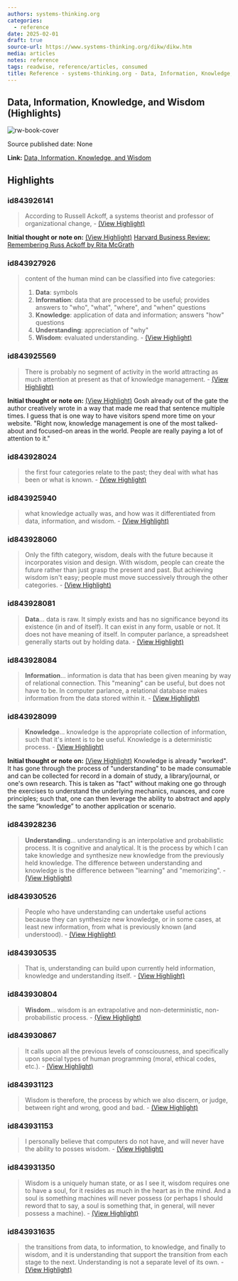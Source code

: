 ```yaml
---
authors: systems-thinking.org
categories:
  - reference
date: 2025-02-01
draft: true
source-url: https://www.systems-thinking.org/dikw/dikw.htm
media: articles
notes: reference
tags: readwise, reference/articles, consumed
title: Reference - systems-thinking.org - Data, Information, Knowledge, and Wisdom
---
```

## Data, Information, Knowledge, and Wisdom (Highlights)

![rw-book-cover](https://readwise-assets.s3.amazonaws.com/static/images/article3.5c705a01b476.png)

Source published date: None

**Link:** [Data, Information, Knowledge, and Wisdom](https://www.systems-thinking.org/dikw/dikw.htm)

## Highlights
### id843926141

> According to Russell Ackoff, a systems theorist and professor of organizational change,
> \- [(View Highlight)](https://read.readwise.io/read/01jjgmffe1yy45kgp97szd6819)

**Initial thought or note on:** [(View Highlight)](https://read.readwise.io/read/01jjgmffe1yy45kgp97szd6819)
[Harvard Business Review: Remembering Russ Ackoff by Rita McGrath](https://hbr.org/2009/11/russ-ackoffs-passing-the-end-o)

### id843927926

> content of the human mind can be classified into five categories:
>   1. **Data**: symbols 
>   2. **Information**: data that are processed to be useful; provides answers to "who", "what", "where", and "when" questions 
>   3. **Knowledge**: application of data and information; answers "how" questions 
>   4. **Understanding**: appreciation of "why" 
>   5. **Wisdom**: evaluated understanding.
> \- [(View Highlight)](https://read.readwise.io/read/01jjgnb14nygx8a7j6bdrbmf06)

### id843925569

> There is probably no segment of activity in the world attracting as much attention at present as that of knowledge management.
> \- [(View Highlight)](https://read.readwise.io/read/01jjgm5sfma3kqbqjcb9c3tbes)

**Initial thought or note on:** [(View Highlight)](https://read.readwise.io/read/01jjgm5sfma3kqbqjcb9c3tbes)
Gosh already out of the gate the author creatively wrote in a way that made me read that sentence multiple times. I guess that is one way to have visitors spend more time on your website.
"Right now, knowledge management is one of the most talked-about and focused-on areas in the world. People are really paying a lot of attention to it."

### id843928024

> the first four categories relate to the past; they deal with what has been or what is known.
> \- [(View Highlight)](https://read.readwise.io/read/01jjgnd8j58qxz2wgemp20xe5x)

### id843925940

> what knowledge actually was, and how was it differentiated from data, information, and wisdom.
> \- [(View Highlight)](https://read.readwise.io/read/01jjgmdq198sg7gevjq9hn858w)

### id843928060

> Only the fifth category, wisdom, deals with the future because it incorporates vision and design. With wisdom, people can create the future rather than just grasp the present and past. But achieving wisdom isn't easy; people must move successively through the other categories.
> \- [(View Highlight)](https://read.readwise.io/read/01jjgndwds6znqjm7v4yqvnp5z)

### id843928081

> **Data**... data is raw. It simply exists and has no significance beyond its existence (in and of itself). It can exist in any form, usable or not. It does not have meaning of itself. In computer parlance, a spreadsheet generally starts out by holding data.
> \- [(View Highlight)](https://read.readwise.io/read/01jjgne940j4hv2njpwg3m0key)

### id843928084

> **Information**... information is data that has been given meaning by way of relational connection. This "meaning" can be useful, but does not have to be. In computer parlance, a relational database makes information from the data stored within it.
> \- [(View Highlight)](https://read.readwise.io/read/01jjgneegf319vxqmr37d7axq2)

### id843928099

> **Knowledge**... knowledge is the appropriate collection of information, such that it's intent is to be useful. Knowledge is a deterministic process.
> \- [(View Highlight)](https://read.readwise.io/read/01jjgnf1ehx3jt4tb6skn9dbq1)

**Initial thought or note on:** [(View Highlight)](https://read.readwise.io/read/01jjgnf1ehx3jt4tb6skn9dbq1)
Knowledge is already "worked". It has gone through the process of "understanding" to be made consumable and can be collected for record in a domain of study, a library/journal, or one's own research.
This is taken as "fact" without making one go through the exercises to understand the underlying mechanics, nuances, and core principles; such that, one can then leverage the ability to abstract and apply the same “knowledge” to another application or scenario.

### id843928236

> **Understanding**... understanding is an interpolative and probabilistic process. It is cognitive and analytical. It is the process by which I can take knowledge and synthesize new knowledge from the previously held knowledge. The difference between understanding and knowledge is the difference between "learning" and "memorizing".
> \- [(View Highlight)](https://read.readwise.io/read/01jjgnj0raqt1kngb56r6vskj9)

### id843930526

> People who have understanding can undertake useful actions because they can synthesize new knowledge, or in some cases, at least new information, from what is previously known (and understood).
> \- [(View Highlight)](https://read.readwise.io/read/01jjgpbqqhw2j83f5hryrthtfp)

### id843930535

> That is, understanding can build upon currently held information, knowledge and understanding itself.
> \- [(View Highlight)](https://read.readwise.io/read/01jjgpc12ag0vdzbmv51jxx9j9)

### id843930804

> **Wisdom**... wisdom is an extrapolative and non-deterministic, non-probabilistic process.
> \- [(View Highlight)](https://read.readwise.io/read/01jjgpepekvg2g9k6y0k25drfr)

### id843930867

> It calls upon all the previous levels of consciousness, and specifically upon special types of human programming (moral, ethical codes, etc.).
> \- [(View Highlight)](https://read.readwise.io/read/01jjgpfxafha1apd9sdmase4y2)

### id843931123

> Wisdom is therefore, the process by which we also discern, or judge, between right and wrong, good and bad.
> \- [(View Highlight)](https://read.readwise.io/read/01jjgpkv6ecqvqxracjhamvmsw)

### id843931153

> I personally believe that computers do not have, and will never have the ability to posses wisdom.
> \- [(View Highlight)](https://read.readwise.io/read/01jjgpm2yxg56he0wn40f44k6v)

### id843931350

> Wisdom is a uniquely human state, or as I see it, wisdom requires one to have a soul, for it resides as much in the heart as in the mind. And a soul is something machines will never possess (or perhaps I should reword that to say, a soul is something that, in general, will never possess a machine).
> \- [(View Highlight)](https://read.readwise.io/read/01jjgppbgvh3hz03k09wycv0vn)

### id843931635

> the transitions from data, to information, to knowledge, and finally to wisdom, and it is understanding that support the transition from each stage to the next. Understanding is not a separate level of its own.
> \- [(View Highlight)](https://read.readwise.io/read/01jjgprjgtz6r3zhxacbxahpdv)

